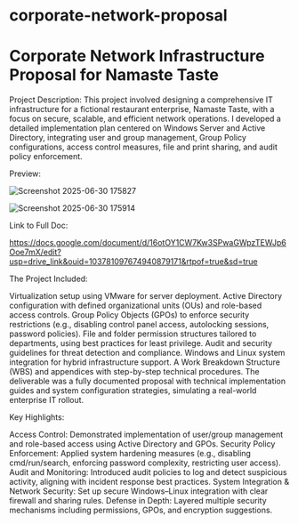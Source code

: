 # corporate-network-proposal

<h1>Corporate Network Infrastructure Proposal for Namaste Taste</h1>

Project Description:
This project involved designing a comprehensive IT infrastructure for a fictional restaurant enterprise, Namaste Taste, with a focus on secure, scalable, and efficient network operations. I developed a detailed implementation plan centered on Windows Server and Active Directory, integrating user and group management, Group Policy configurations, access control measures, file and print sharing, and audit policy enforcement.

Preview:

![Screenshot 2025-06-30 175827](https://github.com/user-attachments/assets/c21b291e-766c-48f9-a9b8-551d32bba0de)

![Screenshot 2025-06-30 175914](https://github.com/user-attachments/assets/fddc937a-07d7-4304-9f3c-991cb29a60ca)

Link to Full Doc:

https://docs.google.com/document/d/16otOY1CW7Kw3SPwaGWpzTEWJp6Ooe7mX/edit?usp=drive_link&ouid=103781097674940879171&rtpof=true&sd=true

The Project Included:

Virtualization setup using VMware for server deployment.
Active Directory configuration with defined organizational units (OUs) and role-based access controls.
Group Policy Objects (GPOs) to enforce security restrictions (e.g., disabling control panel access, autolocking sessions, password policies).
File and folder permission structures tailored to departments, using best practices for least privilege.
Audit and security guidelines for threat detection and compliance.
Windows and Linux system integration for hybrid infrastructure support.
A Work Breakdown Structure (WBS) and appendices with step-by-step technical procedures.
The deliverable was a fully documented proposal with technical implementation guides and system configuration strategies, simulating a real-world enterprise IT rollout.

Key Highlights:

Access Control: Demonstrated implementation of user/group management and role-based access using Active Directory and GPOs.
Security Policy Enforcement: Applied system hardening measures (e.g., disabling cmd/run/search, enforcing password complexity, restricting user access).
Audit and Monitoring: Introduced audit policies to log and detect suspicious activity, aligning with incident response best practices.
System Integration & Network Security: Set up secure Windows–Linux integration with clear firewall and sharing rules.
Defense in Depth: Layered multiple security mechanisms including permissions, GPOs, and encryption suggestions.
